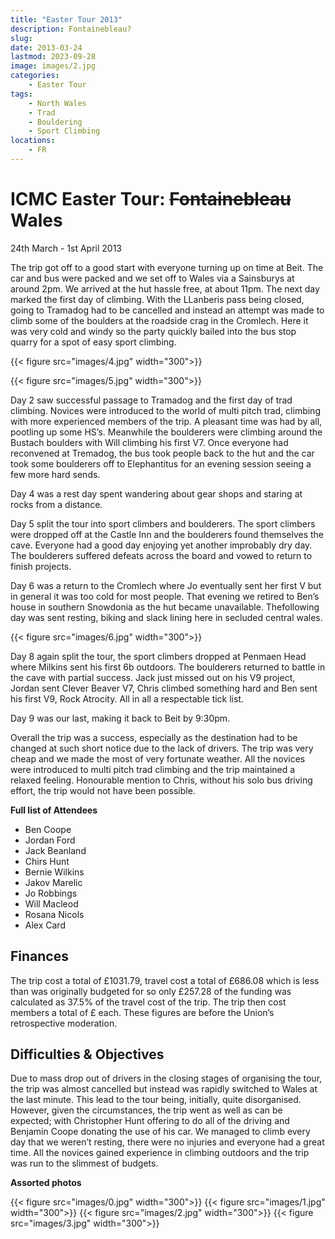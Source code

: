 ```yaml
---
title: "Easter Tour 2013"
description: Fontainebleau? 
slug: 
date: 2013-03-24
lastmod: 2023-09-28
image: images/2.jpg
categories:
    - Easter Tour
tags:
    - North Wales
    - Trad
    - Bouldering
    - Sport Climbing
locations:
    - FR
---
```


# ICMC Easter Tour: ~~Fontainebleau~~ Wales


24th March - 1st April 2013

The trip got off to a good start with everyone
turning up on time at Beit. The car and bus
were packed and we set off to Wales via a
Sainsburys at around 2pm. We arrived at the
hut hassle free, at about 11pm. The next day
marked the first day of climbing. With the
LLanberis pass being closed, going to
Tramadog had to be cancelled and instead
an attempt was made to climb some of the
boulders at the roadside crag in the
Cromlech. Here it was very cold and windy
so the party quickly bailed into the bus stop quarry for a spot of easy sport
climbing.

{{< figure src="images/4.jpg" width="300">}}

{{< figure src="images/5.jpg" width="300">}}

Day 2 saw successful passage to Tramadog and the first day of trad
climbing. Novices were introduced to the world of multi pitch trad,
climbing with more experienced members of the trip. A pleasant time was
had by all, pootling up some HS’s. Meanwhile the boulderers were
climbing around the Bustach boulders
with Will climbing his first V7. Once
everyone had reconvened at
Tremadog, the bus took people back to
the hut and the car took some
boulderers off to Elephantitus for an
evening session seeing a few more
hard sends.

Day 4 was a rest day spent wandering
about gear shops and staring at rocks
from a distance.

Day 5 split the tour into sport climbers and boulderers. The sport climbers
were dropped off at the Castle Inn and the boulderers found themselves
the cave. Everyone had a good day enjoying yet another improbably dry
day. The boulderers suffered defeats across the board and vowed to return
to finish projects.

Day 6 was a return to the Cromlech where Jo eventually sent her first V
but in general it was too cold for most people. That evening we retired to
Ben’s house in southern Snowdonia as the hut became unavailable. Thefollowing day was sent resting, biking and slack lining here in secluded
central wales.





{{< figure src="images/6.jpg" width="300">}}


Day 8 again split the tour, the sport
climbers dropped at Penmaen Head
where Milkins sent his first 6b outdoors.
The boulderers returned to battle in the
cave with partial success. Jack just missed
out on his V9 project, Jordan sent Clever
Beaver V7, Chris climbed something hard
and Ben sent his first V9, Rock Atrocity. All
in all a respectable tick list.

Day 9 was our last, making it back to Beit by 9:30pm.

Overall the trip was a success, especially as the destination had to be
changed at such short notice due to the lack of drivers. The trip was very
cheap and we made the most of very fortunate weather. All the novices
were introduced to multi pitch trad climbing and the trip maintained a
relaxed feeling. Honourable mention to Chris, without his solo bus driving effort,
the trip would not have been possible.

**Full list of Attendees**
- Ben Coope
- Jordan Ford
- Jack Beanland
- Chirs Hunt
- Bernie Wilkins
- Jakov Marelic
- Jo Robbings
- Will Macleod
- Rosana Nicols
- Alex Card

## Finances
The trip cost a total of £1031.79, travel cost a total of £686.08 which is less than
was originally budgeted for so only £257.28 of the funding was calculated as
37.5% of the travel cost of the trip. The trip then cost members a total of £
each.
These figures are before the Union’s retrospective moderation.

## Difficulties & Objectives
Due to mass drop out of drivers in the closing stages of organising the tour, the
trip was almost cancelled but instead was rapidly switched to Wales at the last
minute. This lead to the tour being, initially, quite disorganised. However, given
the circumstances, the trip went as well as can be expected; with Christopher
Hunt offering to do all of the driving and Benjamin Coope donating the use of his
car. We managed to climb every day that we weren’t resting, there were no injuries and everyone had a great time. All the novices gained experience in
climbing outdoors and the trip was run to the slimmest of budgets.

**Assorted photos**

{{< figure src="images/0.jpg" width="300">}}
{{< figure src="images/1.jpg" width="300">}}
{{< figure src="images/2.jpg" width="300">}}
{{< figure src="images/3.jpg" width="300">}}